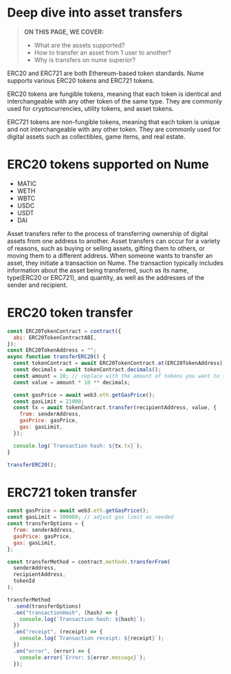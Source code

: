 # Deep dive into asset transfers

> **ON THIS PAGE, WE COVER:**
>
> - What are the assets supported?
> - How to transfer an asset from 1 user to another?
> - Why is transfers on nume superior?

ERC20 and ERC721 are both Ethereum-based token standards. Nume supports various ERC20 tokens and ERC721 tokens.

ERC20 tokens are fungible tokens, meaning that each token is identical and interchangeable with any other token of the same type. They are commonly used for cryptocurrencies, utility tokens, and asset tokens.

ERC721 tokens are non-fungible tokens, meaning that each token is unique and not interchangeable with any other token. They are commonly used for digital assets such as collectibles, game items, and real estate.

# ERC20 tokens supported on Nume

- MATIC
- WETH
- WBTC
- USDC
- USDT
- DAI

Asset transfers refer to the process of transferring ownership of digital assets from one address to another. Asset transfers can occur for a variety of reasons, such as buying or selling assets, gifting them to others, or moving them to a different address. When someone wants to transfer an asset, they initiate a transaction on Nume. The transaction typically includes information about the asset being transferred, such as its name, type(ERC20 or ERC721), and quantity, as well as the addresses of the sender and recipient.

# ERC20 token transfer

```js
const ERC20TokenContract = contract({
  abi: ERC20TokenContractABI,
});
const ERC20TokenAddress = "";
async function transferERC20() {
  const tokenContract = await ERC20TokenContract.at(ERC20TokenAddress);
  const decimals = await tokenContract.decimals();
  const amount = 10; // replace with the amount of tokens you want to transfer
  const value = amount * 10 ** decimals;

  const gasPrice = await web3.eth.getGasPrice();
  const gasLimit = 21000;
  const tx = await tokenContract.transfer(recipientAddress, value, {
    from: senderAddress,
    gasPrice: gasPrice,
    gas: gasLimit,
  });

  console.log(`Transaction hash: ${tx.tx}`);
}

transferERC20();
```

# ERC721 token transfer

```js
const gasPrice = await web3.eth.getGasPrice();
const gasLimit = 300000; // adjust gas limit as needed
const transferOptions = {
  from: senderAddress,
  gasPrice: gasPrice,
  gas: gasLimit,
};

const transferMethod = contract.methods.transferFrom(
  senderAddress,
  recipientAddress,
  tokenId
);

transferMethod
  .send(transferOptions)
  .on("transactionHash", (hash) => {
    console.log(`Transaction hash: ${hash}`);
  })
  .on("receipt", (receipt) => {
    console.log(`Transaction receipt: ${receipt}`);
  })
  .on("error", (error) => {
    console.error(`Error: ${error.message}`);
  });
```
